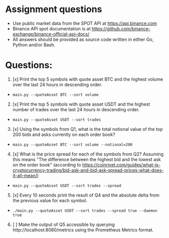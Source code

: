 # Assignment questions
- Use public market data from the SPOT API at https://api.binance.com
- Binance API spot documentation is at https://github.com/binance-exchange/binance-official-api-docs/
- All answers should be provided as source code written in either Go, Python and/or Bash.

# Questions:
1. [x] Print the top 5 symbols with quote asset BTC and the highest volume over the last 24 hours in descending order.
  - `main.py --quoteAsset BTC --sort volume`
2. [x] Print the top 5 symbols with quote asset USDT and the highest number of trades over the last 24 hours in descending order.
  - `main.py --quoteAsset USDT --sort trades`
3. [x] Using the symbols from Q1, what is the total notional value of the top 200 bids and asks currently on each order book?
  - `main.py --quoteAsset BTC --sort volume --notional=200`
4. [x] What is the price spread for each of the symbols from Q2?
       Assuming this means "The difference between the highest bid and the lowest ask on the order book"
       (according to https://coinrivet.com/guides/what-is-cryptocurrency-trading/bid-ask-and-bid-ask-spread-prices-what-does-it-all-mean/)
  - `main.py --quoteAsset USDT --sort trades --spread`
5. [x] Every 10 seconds print the result of Q4 and the absolute delta from the previous value for each symbol.
  - `./main.py --quoteAsset USDT --sort trades --spread true --daemon true`
6. [ ] Make the output of Q5 accessible by querying http://localhost:8080/metrics using the Prometheus Metrics format.
